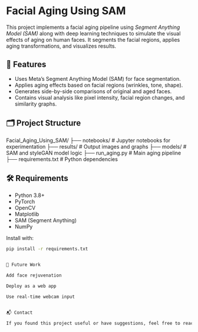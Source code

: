 # Facial Aging Using SAM

This project implements a facial aging pipeline using *Segment Anything Model (SAM)* along with deep learning techniques to simulate the visual effects of aging on human faces. It segments the facial regions, applies aging transformations, and visualizes results.

## 🧠 Features

- Uses Meta’s Segment Anything Model (SAM) for face segmentation.
- Applies aging effects based on facial regions (wrinkles, tone, shape).
- Generates side-by-side comparisons of original and aged faces.
- Contains visual analysis like pixel intensity, facial region changes, and similarity graphs.

## 🗂 Project Structure

Facial_Aging_Using_SAM/ ├── notebooks/             # Jupyter notebooks for experimentation ├── results/               # Output images and graphs ├── models/                # SAM and styleGAN model logic ├── run_aging.py           # Main aging pipeline ├── requirements.txt       # Python dependencies

## 🛠 Requirements

- Python 3.8+
- PyTorch
- OpenCV
- Matplotlib
- SAM (Segment Anything)
- NumPy

Install with:

```bash
pip install -r requirements.txt


🤖 Future Work

Add face rejuvenation

Deploy as a web app

Use real-time webcam input


📬 Contact

If you found this project useful or have suggestions, feel free to reach out or create an issue.

